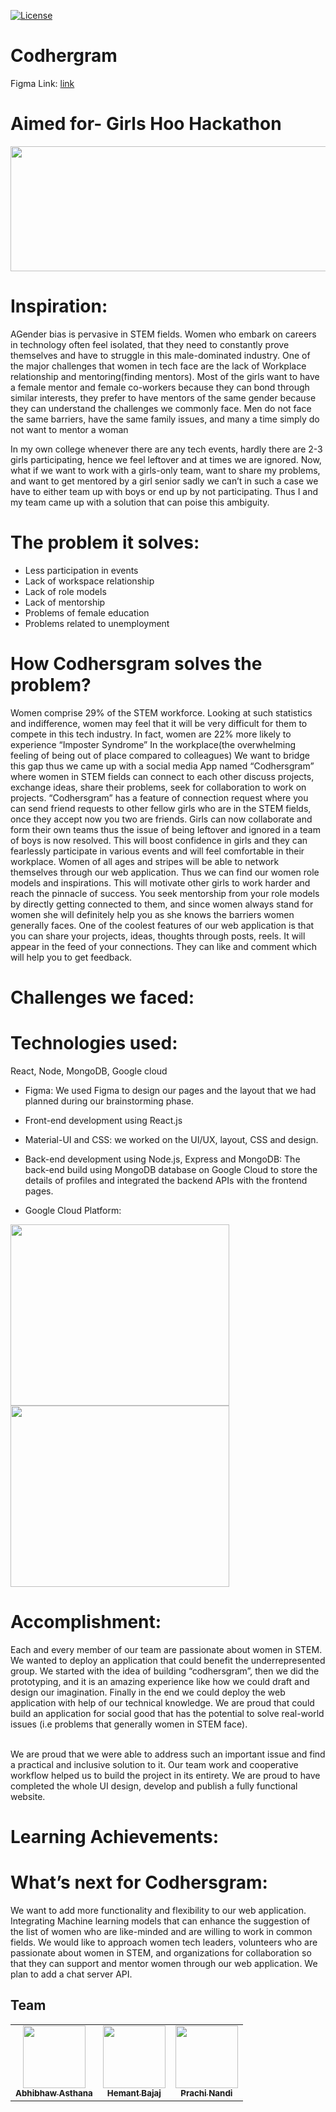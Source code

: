 [fork]: ../../fork
[pr]: ../../compare
[contributing]: CONTRIBUTING.md

[![License](https://img.shields.io/badge/License-Apache%202.0-blue.svg)](https://opensource.org/licenses/Apache-2.0) 

<!-- Banner goes here -->

# Codhergram

Figma Link: [link](https://www.figma.com/proto/kOaqr8HMmjayHB02Ar9yEN/Cod(H)ergram?page-id=0%3A1&node-id=2%3A7&viewport=241%2C48%2C0.22&scaling=scale-down&starting-point-node-id=2%3A4)
<!-- Details goes here -->


# Aimed for- Girls Hoo Hackathon
<p align="center">
<img src="" width="670" height="200" >
</p>

# Inspiration:

AGender bias is pervasive in STEM fields. Women who embark on careers in technology often feel isolated, that they need to constantly prove themselves and have to struggle in this male-dominated industry. One of the major challenges that women in tech face are the lack of Workplace relationship and mentoring(finding mentors). Most of the girls want to have a female mentor and female co-workers because they can bond through similar interests, they prefer to have mentors of the same gender because they can understand the challenges we commonly face. Men do not face the same barriers, have the same family issues, and many a time simply do not want to mentor a woman

In my own college whenever there are any tech events, hardly there are 2-3 girls participating, hence we feel leftover and at times we are ignored. Now, what if we want to work with a girls-only team, want to share my problems, and want to get mentored by a girl senior sadly we can’t in such a case we have to either team up with boys or end up by not participating. Thus I and my team came up with a solution that can poise this ambiguity.  

# The problem it solves:
 
* Less participation in events
* Lack of workspace relationship
* Lack of role models
* Lack of mentorship
* Problems of female education
* Problems related to unemployment

# How Codhersgram solves the problem?
Women comprise 29% of the STEM workforce. Looking at such statistics and indifference, women may feel that it will be very difficult for them to compete in this tech industry. In fact, women are 22% more likely to experience “Imposter Syndrome” In the workplace(the overwhelming feeling of being out of place compared to colleagues)
We want to bridge this gap thus we came up with a social media App named “Codhersgram” where women in STEM fields can connect to each other discuss projects, exchange ideas, share their problems, seek for collaboration to work on projects. “Codhersgram” has a feature of connection request where you can send friend requests to other fellow girls who are in the STEM fields, once they accept now you two are friends. Girls can now collaborate and form their own teams thus the issue of being leftover and ignored in a team of boys is now resolved. This will boost confidence in girls and they can fearlessly participate in various events and will feel comfortable in their workplace. Women of all ages and stripes will be able to network themselves through our web application. Thus we can find our women role models and inspirations. This will motivate other girls to work harder and reach the pinnacle of success. You seek mentorship from your role models by directly getting connected to them, and since women always stand for women she will definitely help you as she knows the barriers women generally faces.
One of the coolest features of our web application is that you can share your projects, ideas, thoughts through posts, reels. It will appear in the feed of your connections. They can like and comment which will help you to get feedback. 


# Challenges we faced:


# Technologies used:
React, Node, MongoDB, Google cloud


* Figma: 
We used Figma to design our pages and the layout that we had planned during our brainstorming phase.

* Front-end development using React.js

* Material-UI and CSS: 
we worked on the UI/UX, layout, CSS and design.

* Back-end development
using Node.js, Express and  MongoDB: The back-end build using MongoDB database on Google Cloud to store the details of profiles and integrated the backend APIs with the frontend pages.

* Google Cloud Platform:


<img src= "" width="350" height="290" >
<img src="" width="350" height="290" >
 
# Accomplishment:
Each and every member of our team are passionate about women in STEM. We wanted to deploy an application that could benefit the underrepresented group. We started with the idea of building “codhersgram”, then we did the prototyping, and it is an amazing experience like how we could draft and design our imagination. Finally in the end we could deploy the web application with help of our technical knowledge. We are proud that could build an application for social good that has the potential to solve real-world issues (i.e problems that generally women in STEM face). 

<br> We are proud that we were able to address such an important issue and find a practical and inclusive solution to it. Our team work and cooperative workflow helped us to build the project in its entirety. We are proud to have completed the whole UI design, develop and publish a fully functional website.
 
# Learning Achievements: 
 
 
# What’s next for Codhersgram:
We want to add more functionality and flexibility to our web application. Integrating Machine learning models that can enhance the suggestion of the list of women who are like-minded and are willing to work in common fields. We would like to approach women tech leaders, volunteers who are passionate about women in STEM, and organizations for collaboration so that they can support and mentor women through our web application. We plan to add a chat server API.



## Team
<table>
  <tr></tr>
    <td align="center"><a href="https://github.com/abhibhaw"><img src="https://avatars.githubusercontent.com/u/39991296?v=4" width="100px;" alt=""/><br /><sub><b>Abhibhaw Asthana</b></sub></a><br /></td>
      <td align="center"><a href="https://github.com/ORKO06"><img src="https://avatars.githubusercontent.com/u/74568847?v=4" width="100px;" alt=""/><br /><sub><b>Hemant Bajaj</b></sub></a><br /></td>
    <td align="center"><a href="https://github.com/prachi237"><img src="https://avatars.githubusercontent.com/u/72700861?v=4" width="100px;" alt=""/><br /><sub><b>Prachi Nandi</b></sub></a><br /></td>
  </tr>
</table>
